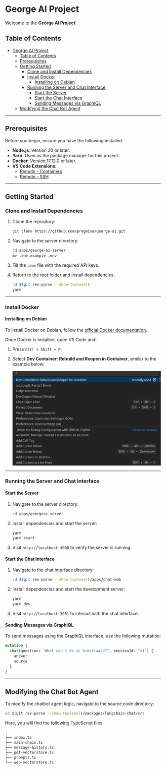 # George AI Project

Welcome to the **George AI Project**!

## Table of Contents

- [George AI Project](#george-ai-project)
  - [Table of Contents](#table-of-contents)
  - [Prerequisites](#prerequisites)
  - [Getting Started](#getting-started)
    - [Clone and Install Dependencies](#clone-and-install-dependencies)
    - [Install Docker](#install-docker)
      - [Installing on Debian](#installing-on-debian)
    - [Running the Server and Chat Interface](#running-the-server-and-chat-interface)
      - [Start the Server](#start-the-server)
      - [Start the Chat Interface](#start-the-chat-interface)
      - [Sending Messages via GraphiQL](#sending-messages-via-graphiql)
  - [Modifying the Chat Bot Agent](#modifying-the-chat-bot-agent)

---

## Prerequisites

Before you begin, ensure you have the following installed:

- **Node.js**: Version 20 or later.
- **Yarn**: Used as the package manager for this project.
- **Docker**: Version 17.12.0 or later.
- **VS Code Extensions**:
  - [Remote - Containers](https://marketplace.visualstudio.com/items?itemName=ms-vscode-remote.remote-containers)
  - [Remote - SSH](https://marketplace.visualstudio.com/items?itemName=ms-vscode-remote.remote-ssh)

---

## Getting Started

### Clone and Install Dependencies

1. Clone the repository:

   ```bash
   git clone https://github.com/progwise/george-ai.git
   ```

2. Navigate to the server directory:

   ```bash
   cd apps/george-ai-server
   mv .env.example .env
   ```

3. Fill the `.env` file with the required API keys.

4. Return to the root folder and install dependencies:
   ```bash
   cd $(git rev-parse --show-toplevel)
   yarn
   ```

---

### Install Docker

#### Installing on Debian

To install Docker on Debian, follow the [official Docker documentation](https://docs.docker.com/desktop/setup/install/linux/debian/).

Once Docker is installed, open VS Code and:

1. Press `Ctrl + Shift + P`.
2. Select **Dev Container: Rebuild and Reopen in Container**, similar to the example below:

   ![alt text](devContainerScreenCaputre.png)

---

### Running the Server and Chat Interface

#### Start the Server

1. Navigate to the server directory:

   ```bash
   cd apps/georgeai-server
   ```

2. Install dependencies and start the server:

   ```bash
   yarn
   yarn start
   ```

3. Visit `http://localhost:3000` to verify the server is running.

#### Start the Chat Interface

1. Navigate to the chat interface directory:

   ```bash
   cd $(git rev-parse --show-toplevel)/apps/chat-web
   ```

2. Install dependencies and start the development server:

   ```bash
   yarn
   yarn dev
   ```

3. Visit `http://localhost:3001` to interact with the chat interface.

#### Sending Messages via GraphiQL

To send messages using the GraphiQL interface, use the following mutation:

```graphql
mutation {
  chat(question: "What can I do in Greifswald?", sessionId: "v1") {
    answer
    source
  }
}
```

---

## Modifying the Chat Bot Agent

To modify the chatbot agent logic, navigate to the source code directory:

```bash
cd $(git rev-parse --show-toplevel)/packages/langchain-chat/src
```

Here, you will find the following TypeScript files:

```plaintext
.
├── index.ts
├── main-chain.ts
├── message-history.ts
├── pdf-vectorstore.ts
├── prompts.ts
└── web-vectorstore.ts
```
